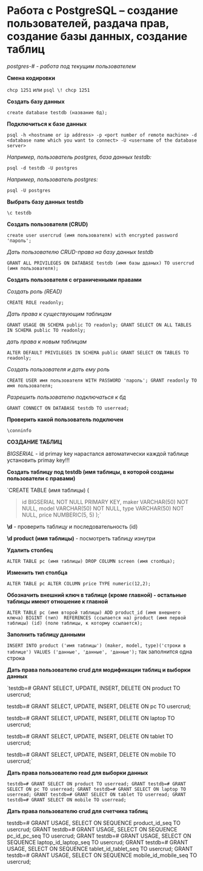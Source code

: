 Работа с PostgreSQL – создание пользователей, раздача прав, создание базы данных, создание таблиц
=================================================================================================

*postgres-# - работа под текущим пользователем* 

**Смена кодировки**

  `chcp 1251` или
  `psql \! chcp 1251`


**Создать базу данных**

`create database testdb (название бд);`


**Подключиться к базе данных**

`psql -h <hostname or ip address> -p <port number of remote machine> -d <database name which you want to connect> -U <username of the database server>`
  
*Например, пользователь postgres, база данных testdb:*

`psql -d testdb -U postgres`

*Например, пользователь postgres:*

`psql -U postgres`


**Выбрать базу данных testdb**

`\c testdb`


**Создать пользователя (CRUD)**

`create user usercrud (имя пользователя) with encrypted password 'пароль';`


*Дать пользователю CRUD-права на базу данных testdb*

`GRANT ALL PRIVILEGES ON DATABASE testdb (имя базы дданых) TO usercrud (имя пользователя);`

**Создать пользователя c ограниченными правами**

*Создать роль (READ)*

`CREATE ROLE readonly;`


*Дать права к существующим таблицам*

`GRANT USAGE ON SCHEMA public TO readonly;
GRANT SELECT ON ALL TABLES IN SCHEMA public TO readonly;`


*дать права к новым таблицам*

`ALTER DEFAULT PRIVILEGES IN SCHEMA public GRANT SELECT ON TABLES TO readonly;`


*Создать пользователя и дать ему роль*

`CREATE USER имя пользователя WITH PASSWORD 'пароль';
GRANT readonly TO имя пользователя;`


*Разрешить пользователю подключаться к бд*

`GRANT CONNECT ON DATABASE testdb TO userread;`


**Проверить какой пользователь подключен**

`\conninfo`


**СОЗДАНИЕ ТАБЛИЦ**

*BIGSERIAL* - id primay key нарастался автоматически
каждой таблице установить primay key!!!


**Создать таблицу под testdb (имя таблицы, в которой созданы пользователи с правами)**

`CREATE TABLE (имя таблицы) (
> id BIGSERIAL NOT NULL PRIMARY KEY,
> maker VARCHAR(50) NOT NULL,
> model VARCHAR(50) NOT NULL,
> type VARCHAR(50) NOT NULL,
> price NUMBERIC(5, 5)
> );`


**\d** - проверить таблицу и последовательность (id)

**\d product (имя таблицы)** - посмотреть таблицу изнутри


**Удалить столбец**

`ALTER TABLE pc (имя таблицы) DROP COLUMN screen (имя столбца);`


**Изменить тип столбца**

`ALTER TABLE pc ALTER COLUMN price TYPE numeric(12,2);`


**Обозначить внешний ключ в таблице (кроме главной) - остальные таблицы имеют отношение к главной**

`ALTER TABLE pc (имя второй таблицы) ADD product_id (имя внешнего ключа) BIGINT (тип) 
REFERENCES (ссылается на) product (имя первой таблицы) (id) (поле таблицы, к которму ссылается);`


**Заполнить таблицу данными**

`INSERT INTO product ('имя таблицы') (maker, model, type)('строки в таблице') VALUES ('данные', 'данные', 'данные');`
так заполнится одна строка 


**Дать права пользователю crud для модификации таблиц и выборки данных**

`testdb=# GRANT SELECT, UPDATE, INSERT, DELETE ON product TO usercrud;

testdb=# GRANT SELECT, UPDATE, INSERT, DELETE ON pc TO usercrud;

testdb=# GRANT SELECT, UPDATE, INSERT, DELETE ON laptop TO usercrud;

testdb=# GRANT SELECT, UPDATE, INSERT, DELETE ON tablet TO usercrud;

testdb=# GRANT SELECT, UPDATE, INSERT, DELETE ON mobile TO usercrud;`


**Дать права пользователю read для выборки данных**

`testdb=# GRANT SELECT ON product TO userread;
GRANT
testdb=# GRANT SELECT ON pc TO userread;
GRANT
testdb=# GRANT SELECT ON laptop TO userread;
GRANT
testdb=# GRANT SELECT ON tablet TO userread;
GRANT
testdb=# GRANT SELECT ON mobile TO userread;`


**Дать права пользователю crud для счетчика таблиц**

testdb=# GRANT USAGE, SELECT ON SEQUENCE product_id_seq TO usercrud;
GRANT
testdb=# GRANT USAGE, SELECT ON SEQUENCE pc_id_pc_seq TO usercrud;
GRANT
testdb=# GRANT USAGE, SELECT ON SEQUENCE laptop_id_laptop_seq TO usercrud;
GRANT
testdb=# GRANT USAGE, SELECT ON SEQUENCE tablet_id_tablet_seq TO usercrud;
GRANT
testdb=# GRANT USAGE, SELECT ON SEQUENCE mobile_id_mobile_seq TO usercrud;
